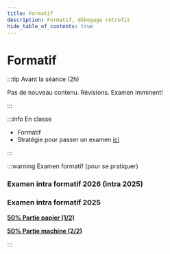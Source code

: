 ```yaml
---
title: Formatif
description: Formatif, débogage retrofit
hide_table_of_contents: true
---
```


# Formatif

<Row>

<Column>

:::tip Avant la séance (2h)

Pas de nouveau contenu. Révisions. Examen imminent!

:::

</Column>

<Column>

:::info En classe

- Formatif
- Stratégie pour passer un examen [ici](truc-examen)

:::

</Column>

</Row>

:::warning Examen formatif (pour se pratiquer)

### Examen intra formatif 2026 (intra 2025)

### Examen intra formatif 2025

**[50% Partie papier (1/2)](pathname:///file/intra2025/H25-intra-formatif-1-papier.pdf)**

**[50% Partie machine (2/2)](pathname:///file/intra2025/H25-intra-formatif-2-pratique.pdf)**

:::

